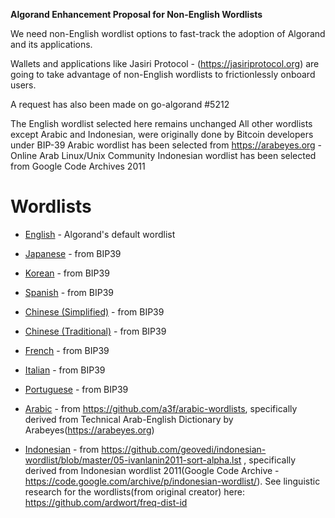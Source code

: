 **Algorand Enhancement Proposal for Non-English Wordlists**

We need non-English wordlist options to fast-track the adoption of Algorand and its applications.

Wallets and applications like Jasiri Protocol - (https://jasiriprotocol.org) are going to take advantage of non-English wordlists to frictionlessly onboard users.

A request has also been made on go-algorand #5212

The English wordlist selected here remains unchanged
All other wordlists except Arabic and Indonesian, were originally done by Bitcoin developers under BIP-39
Arabic wordlist has been selected from https://arabeyes.org - Online Arab Linux/Unix Community
Indonesian wordlist has been selected from Google Code Archives 2011

# Wordlists

- [English](english.json) - Algorand's default wordlist

- [Japanese](japanese.json) - from BIP39

- [Korean](korean.json) - from BIP39

- [Spanish](spanish.json) - from BIP39

- [Chinese (Simplified)](chinese_simplified.json) - from BIP39

- [Chinese (Traditional)](chinese_traditional.json) - from BIP39

- [French](french.json) - from BIP39

- [Italian](italian.json) - from BIP39

- [Portuguese](portuguese.json) - from BIP39

- [Arabic](arabic.json) - from https://github.com/a3f/arabic-wordlists, specifically derived from Technical Arab-English Dictionary by Arabeyes(https://arabeyes.org)

- [Indonesian](indonesian.json) - from https://github.com/geovedi/indonesian-wordlist/blob/master/05-ivanlanin2011-sort-alpha.lst , specifically derived from Indonesian wordlist 2011(Google Code Archive - https://code.google.com/archive/p/indonesian-wordlist/). See linguistic research for the wordlists(from original creator) here: https://github.com/ardwort/freq-dist-id

